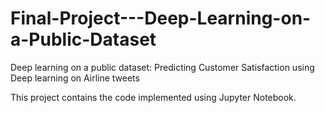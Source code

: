 # Final-Project---Deep-Learning-on-a-Public-Dataset
Deep learning on a public dataset: Predicting Customer Satisfaction using Deep learning on Airline tweets 

This project contains the code implemented using Jupyter Notebook.
